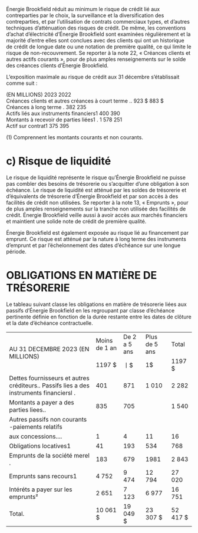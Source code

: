 Énergie Brookfield réduit au minimum le risque de crédit lié aux contreparties par le choix, la surveillance et la diversification des contreparties, et par l’utilisation de contrats commerciaux types, et d’autres techniques d’atténuation des risques de crédit. De même, les conventions d’achat d’électricité d’Énergie Brookfield sont examinées régulièrement et la majorité d’entre elles sont conclues avec des clients qui ont un historique de crédit de longue date ou une notation de première qualité, ce qui limite le risque de non-recouvrement. Se reporter à la note 22, « Créances clients et autres actifs courants », pour de plus amples renseignements sur le solde des créances clients d’Énergie Brookfield.  

L’exposition maximale au risque de crédit aux 31 décembre s’établissait comme suit :  

(EN MILLIONS) 2023 2022   
Créances clients et autres créances à court terme .. 923 \$ 883 \$   
Créances à long terme . 382 235   
Actifs liés aux instruments financiers1 400 390   
Montants à recevoir de parties liées1 . 1 578 251   
Actif sur contrat1 375 395  

(1) Comprennent les montants courants et non courants.  

# c) Risque de liquidité  

Le risque de liquidité représente le risque qu’Énergie Brookfield ne puisse pas combler des besoins de trésorerie ou s’acquitter d’une obligation à son échéance. Le risque de liquidité est atténué par les soldes de trésorerie et d’équivalents de trésorerie d’Énergie Brookfield et par son accès à des facilités de crédit non utilisées. Se reporter à la note 13, « Emprunts », pour de plus amples renseignements sur la tranche non utilisée des facilités de crédit. Énergie Brookfield veille aussi à avoir accès aux marchés financiers et maintient une solide note de crédit de première qualité.  

Énergie Brookfield est également exposée au risque lié au financement par emprunt. Ce risque est atténué par la nature à long terme des instruments d’emprunt et par l’échelonnement des dates d’échéance sur une longue période.  

# OBLIGATIONS EN MATIÈRE DE TRÉSORERIE  

Le tableau suivant classe les obligations en matière de trésorerie liées aux passifs d’Énergie Brookfield en les regroupant par classe d’échéance pertinente définie en fonction de la durée restante entre les dates de clôture et la date d’échéance contractuelle.  

<html><body><table><tr><td rowspan="2">AU 31 DECEMBRE 2023 (EN MILLIONS)</td><td>Moins de 1 an</td><td>De 2 a 5 ans</td><td>Plus de 5 ans</td><td>Total</td></tr><tr><td>1197 $</td><td>丨$</td><td>1$</td><td>1197 $</td></tr><tr><td>Dettes fournisseurs et autres créditeurs.. Passifs lies a des instruments financiersl .</td><td>401</td><td>871</td><td>1 010</td><td>2 282</td></tr><tr><td>Montants a payer a des parties liees..</td><td>835</td><td>705</td><td></td><td>1 540</td></tr><tr><td>Autres passifs non courants -paiements relatifs</td><td></td><td></td><td></td><td></td></tr><tr><td>aux concessions....</td><td>1</td><td>4</td><td>11</td><td>16</td></tr><tr><td>Obligations locatives1</td><td>41</td><td>193</td><td>534</td><td>768</td></tr><tr><td>Emprunts de la société merel .</td><td>183</td><td>679</td><td>1981</td><td>2 843</td></tr><tr><td>Emprunts sans recours1</td><td>4 752</td><td>9 474</td><td>12 794</td><td>27 020</td></tr><tr><td>Intéréts a payer sur les emprunts²</td><td>2 651</td><td>7 123</td><td>6 977</td><td>16 751</td></tr><tr><td>Total.</td><td>10 061 $</td><td>19 049 $</td><td>23 307 $</td><td>52 417 $</td></tr></table></body></html>  